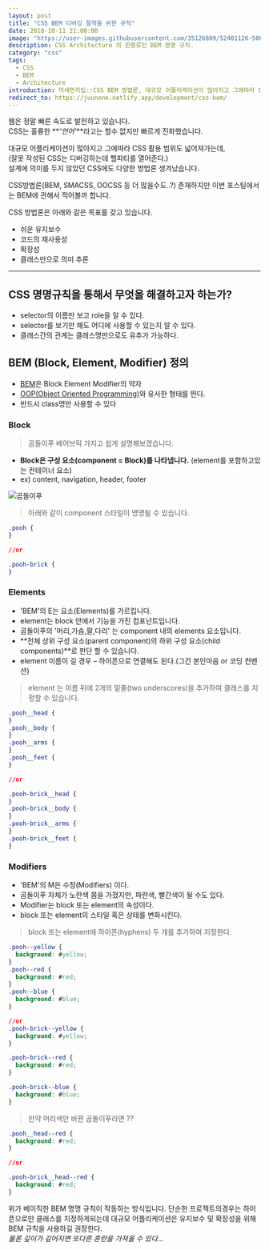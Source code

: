 ```yaml
---
layout: post
title: "CSS BEM 디버깅 절약을 위한 규칙"
date: 2018-10-11 21:00:00
image: "https://user-images.githubusercontent.com/35126809/52401126-50626500-2b04-11e9-8e1c-15a2bbf3ca4a.png"
description: CSS Architecture 의 한종류인 BEM 명명 규칙.
category: "css"
tags:
  - CSS
  - BEM
  - Architecture
introduction: 미세먼지팁::CSS BEM 방법론, 대규모 어플리케이션이 많아지고 그에따라 CSS 활용 범위도 넓어져가는데,(잘못 작성된 CSS는 디버깅하는데 헬파티를 열어준다.)  설계에 의미를 두지 않았던 CSS에도 다양한 방법론 생겨났습니다.
redirect_to: https://juunone.netlify.app/development/css-bem/
---
```


웹은 정말 빠른 속도로 발전하고 있습니다.  
CSS는 훌륭한 **_'언어'_**라고는 할수 없지만 빠르게 진화했습니다.

대규모 어플리케이션이 많아지고 그에따라 CSS 활용 범위도 넓어져가는데,  
(잘못 작성된 CSS는 디버깅하는데 헬파티를 열어준다.)  
설계에 의미를 두지 않았던 CSS에도 다양한 방법론 생겨났습니다.

CSS방법론(BEM, SMACSS, OOCSS 등 더 많을수도..?) 존재하지만
이번 포스팅에서는 BEM에 관해서 적어볼까 합니다.

CSS 방법론은 아래와 같은 목표를 갖고 있습니다.

- 쉬운 유지보수
- 코드의 재사용성
- 확장성
- 클래스만으로 의미 추론

---

## CSS 명명규칙을 통해서 무엇을 해결하고자 하는가?

- selector의 이름만 보고 role을 알 수 있다.
- selector를 보기만 해도 어디에 사용할 수 있는지 알 수 있다.
- 클래스간의 관계는 클래스명만으로도 유추가 가능하다.

## BEM (Block, Element, Modifier) 정의

- [BEM](http://getbem.com/)은 Block Element Modifier의 약자
- [OOP(Object Oriented Programming)](https://developer.mozilla.org/ko/docs/Learn/JavaScript/Objects/Object-oriented_JS)와 유사한 형태를 띈다.
- 반드시 class명만 사용할 수 있다

### Block

> 곰돌이푸 베어브릭 가지고 쉽게 설명해보겠습니다.

- **Block은 구성 요소(component = Block)를 나타냅니다.** (element를 포함하고있는 컨테이너 요소)
- ex) content, navigation, header, footer

![곰돌이푸](https://user-images.githubusercontent.com/35126809/52403067-311a0680-2b09-11e9-9ac5-eb0ae401ad98.jpg "곰돌이푸베어브릭")

> 아래와 같이 component 스타일이 명명될 수 있습니다.

```css
.pooh {
}

//or

.pooh-brick {
}
```

### Elements

- 'BEM'의 E는 요소(Elements)를 가르킵니다.
- element는 block 안에서 기능을 가진 컴포넌트입니다.
- 곰돌이푸의 '머리,가슴,팔,다리' 는 component 내의 elements 요소입니다.
- **전체 상위 구성 요소(parent component)의 하위 구성 요소(child components)**로 판단 할 수 있습니다.
- element 이름이 길 경우 – 하이픈으로 연결해도 된다.(그건 본인마음 or 코딩 컨벤션)

> element 는 이름 뒤에 2개의 밑줄(two underscores)을 추가하여 클래스를 지정할 수 있습니다.

```css
.pooh__head {
}
.pooh__body {
}
.pooh__arms {
}
.pooh__feet {
}

//or

.pooh-brick__head {
}
.pooh-brick__body {
}
.pooh-brick__arms {
}
.pooh-brick__feet {
}
```

### Modifiers

- 'BEM'의 M은 수정(Modifiers) 이다.
- 곰돌이푸 자체가 노란색 몸을 가졌지만, 파란색, 빨간색이 될 수도 있다.
- Modifier는 block 또는 element의 속성이다.
- block 또는 element의 스타일 혹은 상태를 변화시킨다.

> block 또는 element에 하이픈(hyphens) 두 개를 추가하여 지정한다.

```css
.pooh--yellow {
  background: #yellow;
}
.pooh--red {
  background: #red;
}
.pooh--blue {
  background: #blue;
}

//or
.pooh-brick--yellow {
  background: #yellow;
}

.pooh-brick--red {
  background: #red;
}

.pooh-brick--blue {
  background: #blue;
}
```

> 만약 머리색만 바뀐 곰돌이푸라면 ??

```css
.pooh__head--red {
  background: #red;
}

//or

.pooh-brick__head--red {
  background: #red;
}
```

위가 베이직한 BEM 명명 규칙이 작동하는 방식입니다.
단순한 프로젝트의경우는 하이픈으로만 클래스를 지정하게되는데 대규모 어플리케이션은
유지보수 및 확장성을 위해 BEM 규칙을 사용하길 권장한다.  
_물론 깊이가 깊어지면 또다른 혼란을 가져올 수 있다..._
